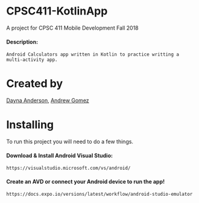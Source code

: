 # CPSC411-KotlinApp
A project for CPSC 411 Mobile Development Fall 2018
#### Description:
```
Android Calculators app written in Kotlin to practice writting a multi-activity app.
```
# Created by
[Dayna Anderson](https://github.com/Dayna-A), 
[Andrew Gomez](https://github.com/andrewtgomez96)

# Installing
To run this project you will need to do a few things.

#### Download & Install Android Visual Studio:
```
https://visualstudio.microsoft.com/vs/android/
```
#### Create an AVD or connect your Android device to run the app!
```
https://docs.expo.io/versions/latest/workflow/android-studio-emulator
```

